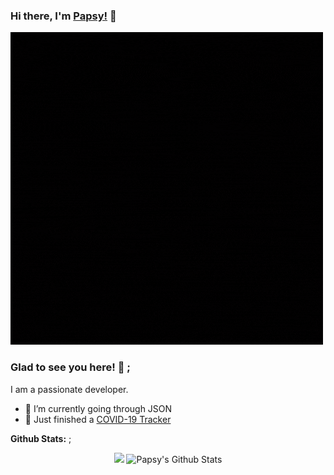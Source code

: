 ### Hi there, I'm [Papsy!](https://philipapsy.com) 👋

![](papsy2.gif)


### Glad to see you here! 🤩 ;

I am a passionate developer.

- 🌱 I’m currently going through JSON
- 🦠 Just finished a [COVID-19 Tracker](https://papsy-covid.herokuapp.com/)


**Github Stats:** ;



<p align="center">
  <img  src="https://github-readme-stats.vercel.app/api/top-langs/?username=uxp123&theme=radical&hide_langs_below=1&layout=compact" />
  <img src="https://github-readme-stats.vercel.app/api?username=uxp123&show_icons=true&theme=radical&line_height=21" alt="Papsy's Github Stats"/>
</p>



<br />


